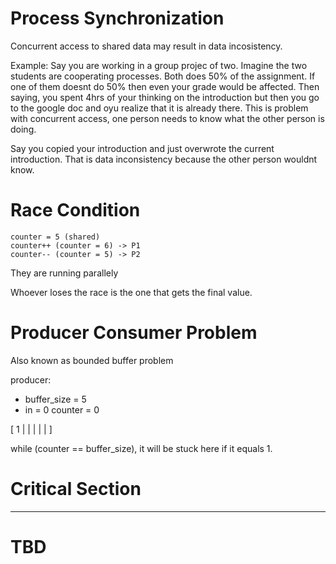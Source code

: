 # Process Synchronization

Concurrent access to shared data may result in data incosistency.

Example: Say you are working in a group projec of two. Imagine the two students are cooperating processes. Both does 50% of the assignment. If one of them doesnt do 50% then even your grade would be affected. Then saying, you spent 4hrs of your thinking on the introduction but then you go to the google doc and oyu realize that it is already there. This is problem with concurrent access, one person needs to know what the other person is doing. 

Say you copied your introduction and just overwrote the current introduction. That is data inconsistency because the other person wouldnt know.

# Race Condition
```
counter = 5 (shared)
counter++ (counter = 6) -> P1
counter-- (counter = 5) -> P2
```

They are running parallely

Whoever loses the race is the one that gets the final value.



# Producer Consumer Problem
Also known as bounded buffer problem


producer:
- buffer_size = 5
- in = 0
counter = 0 

[ 1 | | | | | ]

while (counter == buffer_size), it will be stuck here if it equals 1. 


# Critical Section


--- 

# TBD